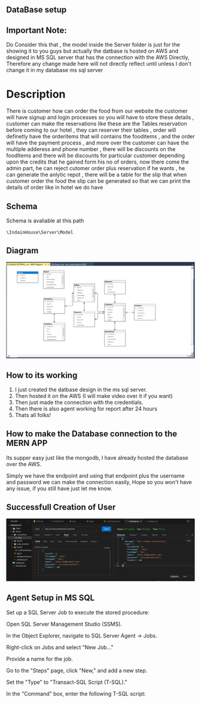 ## DataBase setup

## Important Note:

Do Consider this that , the model inside the Server folder is just for the showing it to you guys but actually the datbase is hosted on AWS and designed in MS SQL server that has the connection with the AWS Directly, Therefore any change made here will not directly reflect until unless I don't change it in my database ms sql server 


# Description

There is customer how can order the food from our website the customer will have signup and login processes so you will have to store these details , customer can make the reservations like these are the Tables reservation before coming to our hotel , they can reserver their tables , order will definetly have the orderitems that will contains the fooditems , and the order will have the payment process , and more over the customer can have the multiple adderess and phone number , there will be discounts on the foodItems and there will be discounts for particular customer depending upon the credits that he gained form his no of orders, now there come the admin part, he can reject cutomer order plus reservation if he wants , he can generate the anlytic repot , there will be a table for the slip that when customer order the food the slip can be generated so that we can print the details of order like in  hotel we do have 


## Schema

Schema is avaliable at this path

    \IndainHouse\Server\Model

## Diagram 

![alt text](image.png)

## How to its working

1. I just created the datbase design in the ms sql server.
2. Then hosted it on the AWS (I will make video over it if you want)
3. Then just made the connection with the credentials.
4. Then there is also agent working for report after 24 hours
4. Thats all  folks!


## How to make the Database connection to the MERN APP

Its supper easy just like the mongodb, I have already hosted the database over the AWS. 

Simply we have the endpoint and  using that endpoint plus the username and password we can make the connection easily, Hope so you won't have any issue, if you still have just let me know.


## Successfull Creation of User

![alt text](image-1.png)

## Agent Setup in MS SQL

Set up a SQL Server Job to execute the stored procedure:

Open SQL Server Management Studio (SSMS).

In the Object Explorer, navigate to SQL Server Agent -> Jobs.

Right-click on Jobs and select "New Job..."

Provide a name for the job.

Go to the "Steps" page, click "New," and add a new step.

Set the "Type" to "Transact-SQL Script (T-SQL)."

In the "Command" box, enter the following T-SQL script:


#
